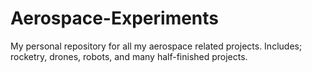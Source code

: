 # Aerospace-Experiments
My personal repository for all my aerospace related projects. Includes; rocketry, drones, robots, and many half-finished projects. 
 
